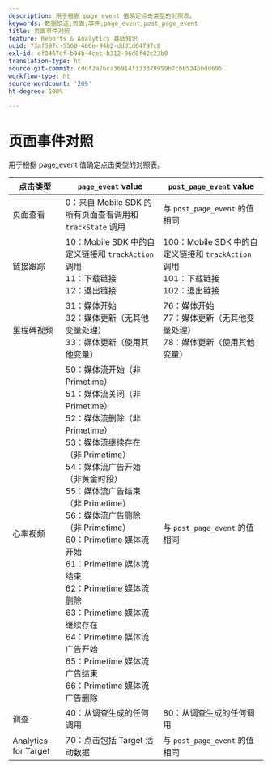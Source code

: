 ```yaml
---
description: 用于根据 page_event 值确定点击类型的对照表。
keywords: 数据馈送;页面;事件;page_event;post_page_event
title: 页面事件对照
feature: Reports & Analytics 基础知识
uuid: 73af597c-5560-466e-94b2-ddd1d64797c8
exl-id: ef0467df-b94b-4cec-b312-96d8f42c23b0
translation-type: ht
source-git-commit: cddf2a76ca36914f133379959b7cbb5246bdd695
workflow-type: ht
source-wordcount: '209'
ht-degree: 100%

---
```


# 页面事件对照

用于根据 page_event 值确定点击类型的对照表。

| 点击类型 | `page_event` value | `post_page_event` value |
| --- | --- | --- |
| 页面查看 | 0：来自 Mobile SDK 的所有页面查看调用和 `trackState` 调用 | 与 `post_page_event` 的值相同 |
| 链接跟踪 | 10：Mobile SDK 中的自定义链接和 `trackAction` 调用<br>11：下载链接<br>12：退出链接 | 100：Mobile SDK 中的自定义链接和 `trackAction` 调用<br>101：下载链接<br>102：退出链接 |
| 里程碑视频 | 31：媒体开始<br>32：媒体更新（无其他变量处理）<br>33：媒体更新（使用其他变量） | 76：媒体开始<br>77：媒体更新（无其他变量处理）<br>78：媒体更新（使用其他变量） |
| 心率视频 | 50：媒体流开始（非 Primetime）<br>51：媒体流关闭（非 Primetime）<br>52：媒体流删除（非 Primetime）<br>53：媒体流继续存在（非 Primetime）<br>54：媒体流广告开始（非黄金时段）<br>55：媒体流广告结束（非 Primetime）<br>56：媒体流广告删除（非 Primetime）<br>60：Primetime 媒体流开始<br>61：Primetime 媒体流结束<br>62：Primetime 媒体流删除<br>63：Primetime 媒体流继续存在<br>64：Primetime 媒体流广告开始<br>65：Primetime 媒体流广告结束<br>66：Primetime 媒体流广告删除 | 与 `post_page_event` 的值相同 |
| 调查 | 40：从调查生成的任何调用 | 80：从调查生成的任何调用 |
| Analytics for Target | 70：点击包括 Target 活动数据 | 与 `post_page_event` 的值相同 |
